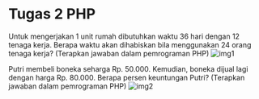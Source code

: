 # Tugas 2 PHP

Untuk mengerjakan 1 unit rumah dibutuhkan waktu 36 hari dengan 12 tenaga kerja. Berapa waktu akan dihabiskan bila menggunakan 24 orang tenaga kerja? (Terapkan jawaban dalam pemrograman PHP)
![img1](https://lh3.googleusercontent.com/bKQ4wae_sE8QSA3dTCk1il5gkCo_bEakQ6YHDij-GfdQcYkS89L7l6j-tCGsmq-pzelXlc7hHIllc7MSuo5raJ6ubgpGcauL8DqgqGRXcue5Im_JNWuL9VbGo1wg_-foaSnPgDEo)

Putri membeli boneka seharga Rp. 50.000. Kemudian, boneka dijual lagi dengan harga Rp. 80.000. Berapa persen keuntungan Putri? (Terapkan jawaban dalam pemrograman PHP)
![img2](https://lh4.googleusercontent.com/7SrXb3u4uZiAqTWBsKPp9Km8cAp8j3uv9x1Z4tlljmKJSQyHj1oRqYHyBeMa912lGSMJTxPv9e-y-fvTY0q-6cmSy734EFeeerZDe-u2oGEGtumei5k_jrupdGEDd4iwOJRZXfMT)
